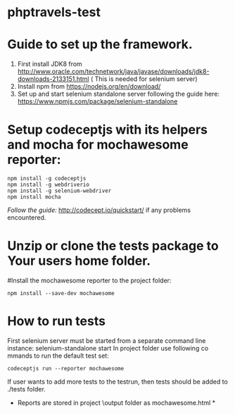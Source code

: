 # phptravels-test

# Guide to set up the framework.
1. First install JDK8 from http://www.oracle.com/technetwork/java/javase/downloads/jdk8-downloads-2133151.html ( This is needed for selenium server)
2. Install npm from https://nodejs.org/en/download/
3. Set up and start selenium standalone server following the guide here: https://www.npmjs.com/package/selenium-standalone

# Setup codeceptjs with its helpers and mocha for mochawesome reporter:
	npm install -g codeceptjs
	npm install -g webdriverio
	npm install -g selenium-webdriver
	npm install mocha
	

*Follow the guide:* http://codecept.io/quickstart/ if any problems encountered.


# Unzip or clone the tests package to Your users home folder.

#Install the mochawesome reporter to the project folder:

	npm install --save-dev mochawesome


# How to run tests
First selenium server must be started from a separate command line instance:
	selenium-standalone start
In project folder use following co mmands to run the default test set:

	codeceptjs run --reporter mochawesome

If user wants to add more tests to the testrun, then tests should be added to ./tests folder.

* Reports are stored in project \output folder as mochawesome.html *


